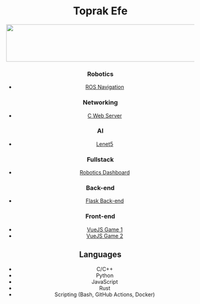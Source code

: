 <div id="header" align="center">
  <h1> Toprak Efe </h1>
  <div id="image" background-image="url(https://i.giphy.com/media/v1.Y2lkPTc5MGI3NjExaTB3ODgxcDJtMXR5ZnBraG14czY5ZmU2cmZyb2wxdmR0dWtvaHZzOCZlcD12MV9pbnRlcm5hbF9naWZfYnlfaWQmY3Q9Zw/A06UFEx8jxEwU/giphy.gif)" />
  <img src="https://i.giphy.com/media/v1.Y2lkPTc5MGI3NjExaTB3ODgxcDJtMXR5ZnBraG14czY5ZmU2cmZyb2wxdmR0dWtvaHZzOCZlcD12MV9pbnRlcm5hbF9naWZfYnlfaWQmY3Q9Zw/A06UFEx8jxEwU/giphy.gif" width="1600px" height="100px"/>
</div>

### Robotics
- [ROS Navigation](https://github.com/Toprak-Efe/ros-autonomous-navigation)
### Networking
- [C Web Server](https://github.com/Toprak-Efe/idyllib_ws)
### AI
- [Lenet5](https://github.com/Toprak-Efe/lenet5example)
### Fullstack
- [Robotics Dashboard](https://github.com/Ozyegin-Planetary-Robotics-Laboratory/ozu-rover-dashboard)
### Back-end
- [Flask Back-end](https://github.com/Ozyegin-Planetary-Robotics-Laboratory/ozurover_flask)
### Front-end
- [VueJS Game 1](https://github.com/Toprak-Efe/Luminance)
- [VueJS Game 2](https://github.com/Toprak-Efe/SpaceBox)

## Languages
- C/C++
- Python
- JavaScript
- Rust
- Scripting (Bash, GitHub Actions, Docker)
